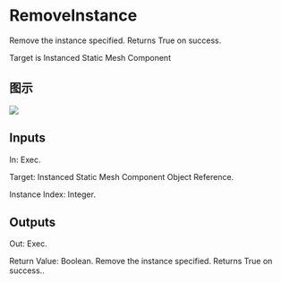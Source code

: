 # RemoveInstance

Remove the instance specified. Returns True on success.

Target is Instanced Static Mesh Component

## 图示

![]($-20221218-18244237.png)

## Inputs

In: Exec.

Target: Instanced Static Mesh Component Object Reference.

Instance Index: Integer.  

## Outputs

Out: Exec.

Return Value: Boolean. Remove the instance specified. Returns True on success..

